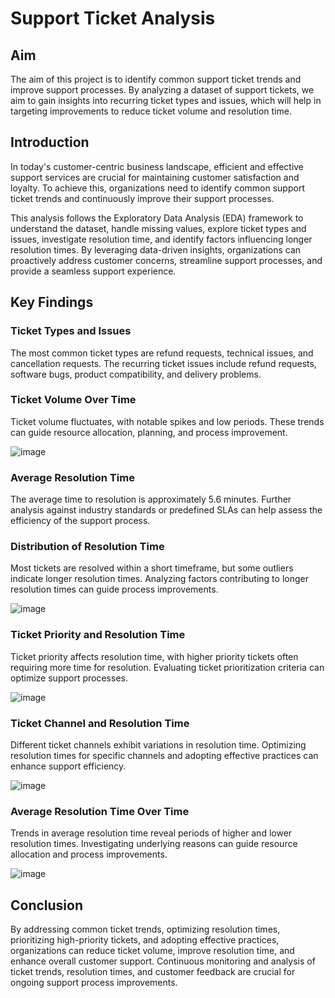 # Support Ticket Analysis

## Aim

The aim of this project is to identify common support ticket trends and improve support processes. By analyzing a dataset of support tickets, we aim to gain insights into recurring ticket types and issues, which will help in targeting improvements to reduce ticket volume and resolution time.

## Introduction

In today's customer-centric business landscape, efficient and effective support services are crucial for maintaining customer satisfaction and loyalty. To achieve this, organizations need to identify common support ticket trends and continuously improve their support processes.

This analysis follows the Exploratory Data Analysis (EDA) framework to understand the dataset, handle missing values, explore ticket types and issues, investigate resolution time, and identify factors influencing longer resolution times. By leveraging data-driven insights, organizations can proactively address customer concerns, streamline support processes, and provide a seamless support experience.

## Key Findings

### Ticket Types and Issues

The most common ticket types are refund requests, technical issues, and cancellation requests. The recurring ticket issues include refund requests, software bugs, product compatibility, and delivery problems.

### Ticket Volume Over Time

Ticket volume fluctuates, with notable spikes and low periods. These trends can guide resource allocation, planning, and process improvement.

![image](https://github.com/nadlyaizat/CustomerServiceImprovement/assets/127640970/0bebcc73-5d04-4777-94ad-47e98abf7403)

### Average Resolution Time

The average time to resolution is approximately 5.6 minutes. Further analysis against industry standards or predefined SLAs can help assess the efficiency of the support process.

### Distribution of Resolution Time

Most tickets are resolved within a short timeframe, but some outliers indicate longer resolution times. Analyzing factors contributing to longer resolution times can guide process improvements.

![image](https://github.com/nadlyaizat/CustomerServiceImprovement/assets/127640970/3b555299-b23e-428f-bd0e-2307a39f8f96)


### Ticket Priority and Resolution Time

Ticket priority affects resolution time, with higher priority tickets often requiring more time for resolution. Evaluating ticket prioritization criteria can optimize support processes.

![image](https://github.com/nadlyaizat/CustomerServiceImprovement/assets/127640970/32d9db82-d143-4598-8dd2-cc930f8e5fd4)


### Ticket Channel and Resolution Time

Different ticket channels exhibit variations in resolution time. Optimizing resolution times for specific channels and adopting effective practices can enhance support efficiency.

![image](https://github.com/nadlyaizat/CustomerServiceImprovement/assets/127640970/bd351903-66c3-4ef7-81e1-dcec9177c0cd)


### Average Resolution Time Over Time

Trends in average resolution time reveal periods of higher and lower resolution times. Investigating underlying reasons can guide resource allocation and process improvements.

![image](https://github.com/nadlyaizat/CustomerServiceImprovement/assets/127640970/f95c02ee-66c8-4457-8c2f-6a79d3a9b0cd)


## Conclusion

By addressing common ticket trends, optimizing resolution times, prioritizing high-priority tickets, and adopting effective practices, organizations can reduce ticket volume, improve resolution time, and enhance overall customer support. Continuous monitoring and analysis of ticket trends, resolution times, and customer feedback are crucial for ongoing support process improvements.

